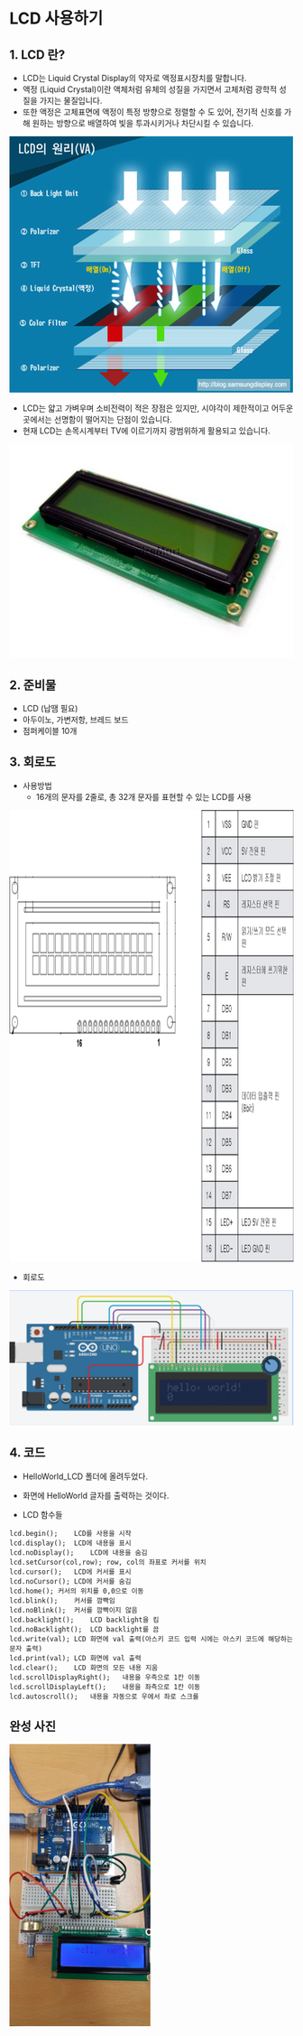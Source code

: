 # LCD 사용하기

## 1. LCD 란?
- LCD는 Liquid Crystal Display의 약자로 액정표시장치를 말합니다.
- 액정 (Liquid Crystal)이란 액체처럼 유체의 성질을 가지면서 고체처럼 광학적 성질을 가지는 물질입니다. 
- 또한 액정은 고체표면에 액정이 특정 방향으로 정렬할 수 도 있어, 전기적 신호를 가해 원하는 방향으로 배열하여 빛을 투과시키거나 차단시킬 수 있습니다.

<img src="./pic/lcd_principle.png">

- LCD는 얇고 가벼우며 소비전력이 적은 장점은 있지만, 시야각이 제한적이고 어두운 곳에서는 선명함이 떨어지는 단점이 있습니다. 
- 현재 LCD는 손목시계부터 TV에 이르기까지 광범위하게 활용되고 있습니다.

<img src="./pic/lcd.jpg">

## 2. 준비물
- LCD (납땜 필요)
- 아두이노, 가변저항, 브레드 보드
- 점퍼케이블 10개


## 3. 회로도
- 사용방법
	- 16개의 문자를 2줄로, 총 32개 문자를 표현할 수 있는 LCD를 사용

<img src="./pic/lcd_use.png" width="1200" height="800">

- 회로도

<img src="./pic/circuits.png">

## 4. 코드

- HelloWorld_LCD 폴더에 올려두었다.
- 화면에 HelloWorld 글자를 출력하는 것이다.

- LCD 함수들
```
lcd.begin();	LCD를 사용을 시작
lcd.display();	LCD에 내용을 표시
lcd.noDisplay();	LCD에 내용을 숨김
lcd.setCursor(col,row);	row, col의 좌표로 커서를 위치
lcd.cursor();	LCD에 커서를 표시
lcd.noCursor();	LCD에 커서를 숨김
lcd.home();	커서의 위치를 0,0으로 이동
lcd.blink();	커서를 깜빡임
lcd.noBlink();	커서를 깜빡이지 않음
lcd.backlight();	LCD backlight을 킴
lcd.noBacklight();	LCD backlight를 끔
lcd.write(val);	LCD 화면에 val 출력(아스키 코드 입력 시에는 아스키 코드에 해당하는 문자 출력)
lcd.print(val);	LCD 화면에 val 출력
lcd.clear();	LCD 화면의 모든 내용 지움
lcd.scrollDisplayRight();	내용을 우측으로 1칸 이동
lcd.scrollDisplayLeft();	내용을 좌측으로 1칸 이동
lcd.autoscroll();	내용을 자동으로 우에서 좌로 스크롤
```

## 완성 사진

<img src="./pic/final.jpg" width="250" height="500">